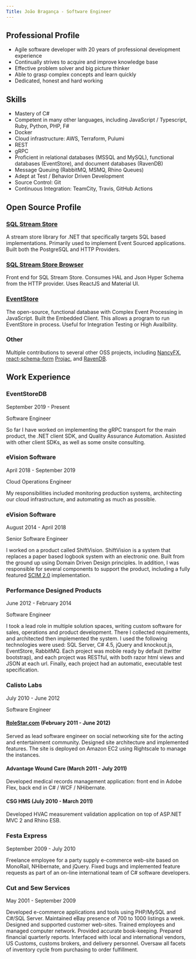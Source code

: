 ```yaml
---
Title: João Bragança - Software Engineer
---
```


## Professional Profile
- Agile software developer with 20 years of professional development experience
- Continually strives to acquire and improve knowledge base
- Effective problem solver and big picture thinker
- Able to grasp complex concepts and learn quickly
- Dedicated, honest and hard working

## Skills
- Mastery of C#
- Competent in many other languages, including JavaScript / Typescript, Ruby, Python, PHP, F#
- Docker
- Cloud infrastructure: AWS, Terraform, Pulumi
- REST
- gRPC
- Proficient in relational databases (MSSQL and MySQL), functional databases (EventStore), and document databases (RavenDB)
- Message Queuing (RabbitMQ, MSMQ, Rhino Queues)
- Adept at Test / Behavior Driven Development
- Source Control: Git
- Continuous Integration: TeamCity, Travis, GitHub Actions

## Open Source Profile

### [SQL Stream Store](https://github.com/SqlStreamStore/SqlStreamStore)
A stream store library for .NET that specifically targets SQL based implementations. Primarily used to implement Event Sourced applications. Built both the PostgreSQL and HTTP Providers.

### [SQL Stream Store Browser](https://github.com/SqlStreamStore/sql-stream-store-browser)
Front end for SQL Stream Store. Consumes HAL and Json Hyper Schema from the HTTP provider. Uses ReactJS and Material UI.

### [EventStore](https://github.com/EventStore)
The open-source, functional database with Complex Event Processing in JavaScript. Built the Embedded Client. This allows a program to run EventStore in process. Useful for Integration Testing or High Availbility.

### Other
Multiple contributions to several other OSS projects, including [NancyFX](https://github.com/NancyFx/Nancy), [react-schema-form](https://github.com/networknt/react-schema-form) [Projac](https://github.com/BitTacklr/Projac), and [RavenDB](https://github.com/ravendb/ravendb).

## Work Experience 

### EventStoreDB

<time datetime="2019-09-01">September 2019</time> - Present

Software Engineer

So far I have worked on implementing the gRPC transport for the main product, the .NET client SDK, and Quality Assurance Automation. Assisted with other client SDKs, as well as some onsite consulting.

### eVision Software
<time datetime="2014-04-01">April 2018</time> - <time datetime="2019-09-01">September 2019</time>

Cloud Operations Engineer

My responsibilities included monitoring production systems, architecting our cloud infrastructure, and automating as much as possible.

### eVision Software
<time datetime="2014-08-01">August 2014</time> - <time datetime="2018-04-01">April 2018</time>

Senior Software Engineer

I worked on a product called ShiftVision. ShiftVision is a system that replaces a paper based logbook system with an electronic one. Built from the ground up using Domain Driven Design principles. In addition, I was responsible for several components to support the product, including a fully featured [SCIM 2.0](https://tools.ietf.org/html/rfc7644) implementation.

### Performance Designed Products
<time datetime="2012-06-01">June 2012</time> - <time datetime="2014-02-01">February 2014</time>

Software Engineer

I took a lead role in multiple solution spaces, writing custom software for sales, operations and product development. There I collected requirements, and architected then implemented the system. I used the following technologies were used: SQL Server, C# 4.5, jQuery and knockout.js, EventStore, RabbitMQ. Each project was mobile ready by default (twitter bootstrap), and each project was RESTful, with both razor html views and JSON at each url. Finally, each project had an automatic, executable test specification.

### Calisto Labs
<time datetime="2010-07-01">July 2010</time> - <time datetime="2012-06-01">June 2012</time>

Software Engineer

#### [RoleStar.com](http://beta.rolestar.com/) (February 2011 - June 2012)

Served as lead software engineer on social networking site for the acting and entertainment community.  Designed site architecture and implemented features.   The site is deployed on Amazon EC2 using Rightscale to manage the instances.

#### Advantage Wound Care  (March 2011 - July 2011)
Developed medical records management application: front end in Adobe Flex, back end in C# / WCF / NHibernate.

#### CSG HMS  (July 2010 - March 2011)
Developed HVAC measurement validation application on top of ASP.NET MVC 2 and Rhino ESB.

### Festa Express
<time datetime="2009-09-01">September 2009</time> - <time datetime="2010-07-01">July 2010</time>

Freelance employee for a party supply e-commerce web-site based on MonoRail, NHibernate, and jQuery. Fixed bugs and implemented feature requests as part of an on-line international team of C# software developers.

### Cut and Sew Services
<time datetime="2001">May 2001</time> - <time datetime="2009-09-01">September 2009</time>

Developed e-commerce applications and tools using PHP/MySQL and C#/SQL Server. Maintained eBay presence of 700 to 1000 listings a week.  Designed and supported customer web-sites.   Trained employees and managed computer network.  Provided accurate book-keeping.  Prepared financial quarterly reports.  Interfaced with local and international vendors, US Customs, customs brokers, and delivery personnel.  Oversaw all facets of inventory cycle from purchasing to order fulfillment.        <section>
